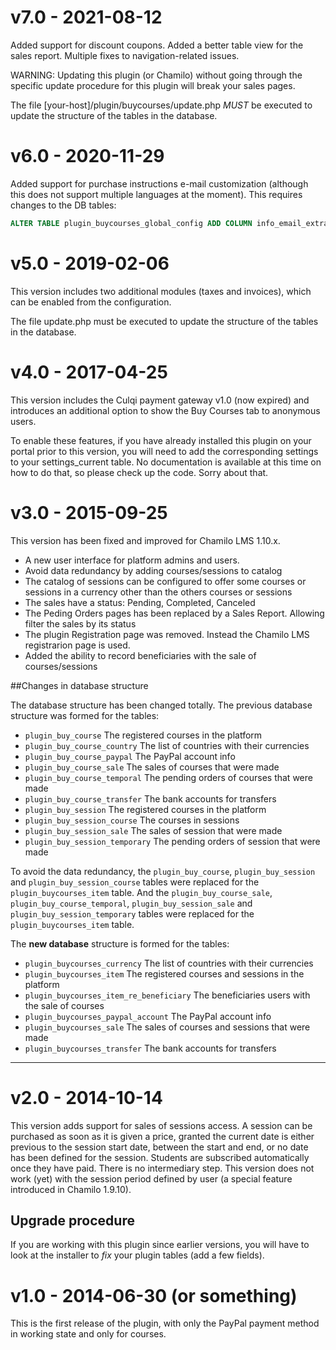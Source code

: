 v7.0 - 2021-08-12
====
Added support for discount coupons.
Added a better table view for the sales report.
Multiple fixes to navigation-related issues.

WARNING: Updating this plugin (or Chamilo) without going through the specific update procedure for this plugin will break your sales pages.

The file [your-host]/plugin/buycourses/update.php *MUST* be executed to update the structure of the tables
in the database.

v6.0 - 2020-11-29
====
Added support for purchase instructions e-mail customization (although this 
does not support multiple languages at the moment).
This requires changes to the DB tables:
```sql
ALTER TABLE plugin_buycourses_global_config ADD COLUMN info_email_extra TEXT;
```

v5.0 - 2019-02-06
====

This version includes two additional modules (taxes and invoices), 
which can be enabled from the configuration.

The file update.php must be executed to update the structure of the tables
 in the database.
 

v4.0 - 2017-04-25
====

This version includes the Culqi payment gateway v1.0 (now expired) and introduces
an additional option to show the Buy Courses tab to anonymous users.

To enable these features, if you have already installed this plugin on your
portal prior to this version, you will need to add the corresponding settings
to your settings_current table. No documentation is available at this time on
how to do that, so please check up the code. Sorry about that. 


v3.0 - 2015-09-25
====

This version has been fixed and improved for Chamilo LMS 1.10.x.

- A new user interface for platform admins and users.
- Avoid data redundancy by adding courses/sessions to catalog
- The catalog of sessions can be configured to offer some courses or sessions
in a currency other than the others courses or sessions
- The sales have a status: Pending, Completed, Canceled
- The Peding Orders pages has been replaced by a Sales Report.
Allowing filter the sales by its status
- The plugin Registration page was removed. Instead the Chamilo LMS
registrarion page is used.
- Added the ability to record beneficiaries with the sale of courses/sessions

##Changes in database structure

The database structure has been changed totally. The previous database
structure was formed for the tables:

- `plugin_buy_course` The registered courses in the platform
- `plugin_buy_course_country` The list of countries with their currencies
- `plugin_buy_course_paypal` The PayPal account info
- `plugin_buy_course_sale` The sales of courses that were made
- `plugin_buy_course_temporal` The pending orders of courses that were made
- `plugin_buy_course_transfer` The bank accounts for transfers
- `plugin_buy_session` The registered courses in the platform
- `plugin_buy_session_course` The courses in sessions
- `plugin_buy_session_sale` The sales of session that were made
- `plugin_buy_session_temporary` The pending orders of session that were made

To avoid the data redundancy, the `plugin_buy_course`, `plugin_buy_session`
and `plugin_buy_session_course` tables were replaced for the
`plugin_buycourses_item` table. And the `plugin_buy_course_sale`,
`plugin_buy_course_temporal`, `plugin_buy_session_sale` and
`plugin_buy_session_temporary` tables were replaced for the
 `plugin_buycourses_item` table.

The __new database__ structure is formed for the tables:

- `plugin_buycourses_currency` The list of countries with their currencies
- `plugin_buycourses_item` The registered courses and sessions in the platform
- `plugin_buycourses_item_re_beneficiary` The beneficiaries users with the sale of courses
- `plugin_buycourses_paypal_account` The PayPal account info
- `plugin_buycourses_sale` The sales of courses and sessions that were made
- `plugin_buycourses_transfer` The bank accounts for transfers

---

v2.0 - 2014-10-14
=================
This version adds support for sales of sessions access.
A session can be purchased as soon as it is given a price, granted the current
date is either previous to the session start date, between the start and end,
or no date has been defined for the session.
Students are subscribed automatically once they have paid. There is no 
intermediary step.
This version does not work (yet) with the session period defined by user
(a special feature introduced in Chamilo 1.9.10).

Upgrade procedure
-----------------
If you are working with this plugin since earlier versions, you will have to
look at the installer to *fix* your plugin tables (add a few fields).

v1.0 - 2014-06-30 (or something)
=================
This is the first release of the plugin, with only the PayPal payment method
in working state and only for courses.
